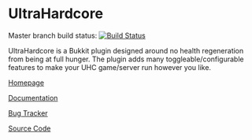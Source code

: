 UltraHardcore
=============

Master branch build status: [![Build Status](https://travis-ci.org/Eluinhost/ultrahardcore.svg?branch=master)](https://travis-ci.org/Eluinhost/ultrahardcore)

UltraHardcore is a Bukkit plugin designed around no health regeneration from being at full hunger.
The plugin adds many toggleable/configurable features to make your UHC game/server run however you like.

[Homepage](http://dev.bukkit.org/bukkit-plugins/ultrahardcore/)

[Documentation](http://wiki.publicuhc.com/display/UHC/UltraHardcore)

[Bug Tracker](http://jira.publicuhc.com/browse/UHC/)

[Source Code](https://github.com/Eluinhost/ultrahardcore)